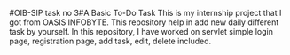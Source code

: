 #OIB-SIP task no 3#A Basic To-Do Task 
This is my internship project that I got from OASIS INFOBYTE.
This repository help in add new daily different task by yourself. In this repository, I have worked on servlet simple login page, registration page, add task, edit, delete included. 
